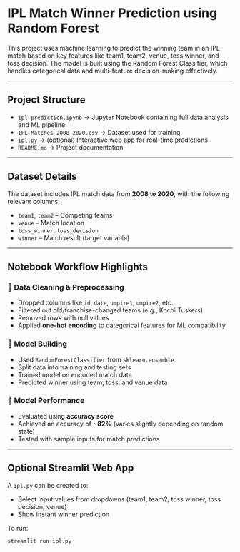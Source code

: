 # IPL Match Winner Prediction using Random Forest

This project uses machine learning to predict the winning team in an IPL match based on key features like team1, team2, venue, toss winner, and toss decision. The model is built using the Random Forest Classifier, which handles categorical data and multi-feature decision-making effectively.

---

##  Project Structure

- `ipl prediction.ipynb` → Jupyter Notebook containing full data analysis and ML pipeline  
- `IPL Matches 2008-2020.csv` → Dataset used for training  
- `ipl.py` → (optional) Interactive web app for real-time predictions  
- `README.md` → Project documentation

---

##  Dataset Details

The dataset includes IPL match data from **2008 to 2020**, with the following relevant columns:
- `team1`, `team2` – Competing teams
- `venue` – Match location
- `toss_winner`, `toss_decision`
- `winner` – Match result (target variable)

---

##  Notebook Workflow Highlights

### 🔹 Data Cleaning & Preprocessing
- Dropped columns like `id`, `date`, `umpire1`, `umpire2`, etc.
- Filtered out old/franchise-changed teams (e.g., Kochi Tuskers)
- Removed rows with null values
- Applied **one-hot encoding** to categorical features for ML compatibility

### 🔹 Model Building
- Used `RandomForestClassifier` from `sklearn.ensemble`
- Split data into training and testing sets
- Trained model on encoded match data
- Predicted winner using team, toss, and venue data

### 🔹 Model Performance
- Evaluated using **accuracy score**
- Achieved an accuracy of **~82%** (varies slightly depending on random state)
- Tested with sample inputs for match predictions

---

##  Optional Streamlit Web App

A `ipl.py` can be created to:
- Select input values from dropdowns (team1, team2, toss winner, toss decision, venue)
- Show instant winner prediction

To run:

```bash
streamlit run ipl.py

